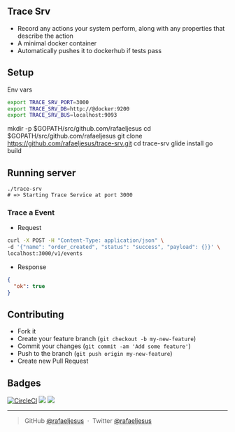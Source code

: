 ## Trace Srv

* Record any actions your system perform, along with any properties that describe the action
* A minimal docker container
* Automatically pushes it to dockerhub if tests pass

## Setup
Env vars
```bash
export TRACE_SRV_PORT=3000
export TRACE_SRV_DB=http://@docker:9200
export TRACE_SRV_BUS=localhost:9093
```

mkdir -p $GOPATH/src/github.com/rafaeljesus
cd $GOPATH/src/github.com/rafaeljesus
git clone https://github.com/rafaeljesus/trace-srv.git
cd trace-srv
glide install
go build

## Running server
```
./trace-srv
# => Starting Trace Service at port 3000
```

### Trace a Event
- Request
```bash
curl -X POST -H "Content-Type: application/json" \
-d '{"name": "order_created", "status": "success", "payload": {}}' \
localhost:3000/v1/events
```

- Response
```json
{
  "ok": true
}
```

## Contributing
- Fork it
- Create your feature branch (`git checkout -b my-new-feature`)
- Commit your changes (`git commit -am 'Add some feature'`)
- Push to the branch (`git push origin my-new-feature`)
- Create new Pull Request

## Badges

[![CircleCI](https://circleci.com/gh/rafaeljesus/trace-srv.svg?style=svg)](https://circleci.com/gh/rafaeljesus/trace-srv)
[![](https://images.microbadger.com/badges/image/rafaeljesus/trace-srv.svg)](https://microbadger.com/images/rafaeljesus/trace-srv "Get your own image badge on microbadger.com")
[![](https://images.microbadger.com/badges/version/rafaeljesus/trace-srv.svg)](https://microbadger.com/images/rafaeljesus/trace-srv "Get your own version badge on microbadger.com")

---

> GitHub [@rafaeljesus](https://github.com/rafaeljesus) &nbsp;&middot;&nbsp;
> Twitter [@rafaeljesus](https://twitter.com/_jesus_rafael)
